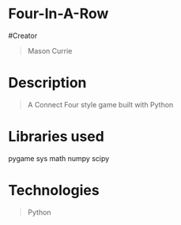 # Four-In-A-Row
#Creator
> Mason Currie
# Description
> A Connect Four style game built with Python
# Libraries used
 pygame
 sys
 math
 numpy
 scipy
 
 # Technologies
 > Python
